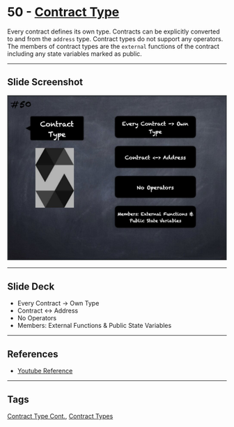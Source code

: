 # 50 - [Contract Type](Contract%20Type.md)
Every contract defines its own type. Contracts can be explicitly converted to and from the `address` type. Contract types do not support any operators. The members of contract types are the `external` functions of the contract including any state variables marked as public.

___
## Slide Screenshot
![050.jpg](../../images/2.%20Solidity%20101/050.jpg)
___
## Slide Deck
- Every Contract -> Own Type
- Contract <-> Address
- No Operators
- Members: External Functions & Public State Variables
___
## References
- [Youtube Reference](https://youtu.be/6VIJpze1jbU?t=1355)

___
## Tags
[Contract Type Cont.](Contract%20Type%20Cont..md), 
[Contract Types](../3.%20Solidity%20201/Contract%20Types.md)

